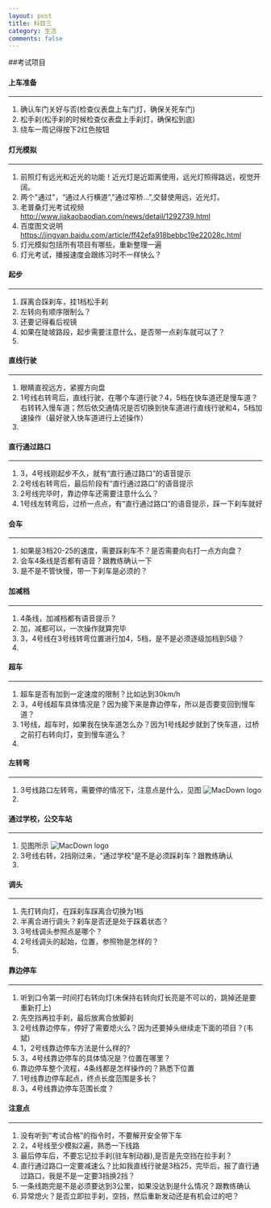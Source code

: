 ```yaml
---
layout: post
title: 科目三
category: 生活
comments: false
---
```


##考试项目

#### 上车准备
---
1. 确认车门关好与否(检查仪表盘上车门灯，确保关死车门)
2. 松手刹(松手刹的时候检查仪表盘上手刹灯，确保松到底)
3. 绕车一周记得按下2红色按钮

#### 灯光模拟
---
1. 前照灯有远光和近光的功能！近光灯是近距离使用，远光灯照得路远，视觉开阔。
2. 两个"通过"，“通过人行横道”,"通过窄桥...",交替使用远，近光灯。
3. 老普桑灯光考试视频<http://www.jiakaobaodian.com/news/detail/1292739.html>
4. 百度图文说明<https://jingyan.baidu.com/article/ff42efa918bebbc19e22028c.html>
5. 灯光模拟包括所有项目有哪些，重新整理一遍
6. 灯光考试，播报速度会跟练习时不一样快么？

#### 起步
---
1. 踩离合踩刹车，挂1档松手刹
2. 左转向有顺序限制么？
3. 还要记得看后视镜
4. 如果在陡坡路段，起步需要注意什么，是否带一点刹车就可以了？
5. 

#### 直线行驶
---
1. 眼睛直视远方，紧握方向盘
2. 1号线右转弯后，直线行驶，在哪个车道行驶？4，5档在快车道还是慢车道？右转转入慢车道；然后依交通情况是否切换到快车道进行直线行驶和4，5档加速操作（最好驶入快车道进行上述操作）
3. 

#### 直行通过路口
---
1. 3，4号线刚起步不久，就有“直行通过路口”的语音提示
2. 2号线右转弯后，最后阶段有“直行通过路口”的语音提示
3. 2号线完毕时，靠边停车还需要注意什么么？
4. 1号线左转弯后，过桥一点点，有“直行通过路口”的语音提示，踩一下刹车就好

#### 会车
---
1. 如果是3档20-25的速度，需要踩刹车不？是否需要向右打一点方向盘？
2. 会车4条线是否都有语音？跟教练确认一下
3. 是不是不管快慢，带一下刹车是必须的？


#### 加减档
---
1. 4条线，加减档都有语音提示？
2. 加，减都可以，一次操作就算完毕
3. 3，4号线在3号线转弯位置进行加4，5档，是不是必须逐级加档到5级？
4. 

#### 超车
---
1. 超车是否有加到一定速度的限制？比如达到30km/h
2. 3，4号线超车具体情况是？因为接下来是靠边停车，所以是否要变回到慢车道？
3. 1号线，超车时，如果我在快车道怎么办？因为1号线起步就到了快车道，过桥之前打右转向灯，变到慢车道么？
4. 

#### 左转弯
---
1.  3号线路口左转弯，需要停的情况下，注意点是什么，见图
	![MacDown logo](https://github.com/iWatching/blog/blob/gh-pages/images/round3_left.jpg?raw=true)
2.


#### 通过学校，公交车站
---
1. 见图所示
	 ![MacDown logo](https://github.com/iWatching/blog/blob/gh-pages/images/round_all.jpeg?raw=true)
2. 3号线右转，2挡刚过来，“通过学校”是不是必须踩刹车？跟教练确认
3. 


#### 调头
---
1. 先打转向灯，在踩刹车踩离合切换为1档
2. 半离合进行调头？刹车是否还是处于踩着状态？
3. 3号线调头参照点是哪个？
4. 2号线调头的起始，位置，参照物是怎样的？
5. 

#### 靠边停车
---
1. 听到口令第一时间打右转向灯(未保持右转向灯长亮是不可以的，跳掉还是要重新打上)
2. 先空挡再拉手刹，最后放离合放脚刹
3. 2号线靠边停车，停好了需要熄火么？因为还要掉头继续走下面的项目？(韦斌)
4. 1，2号线靠边停车方法是什么样的?
5. 3，4号线靠边停车的具体情况是？位置在哪里？
6. 靠边停车整个流程，4条线都是怎样操作的？熟悉下位置
7. 1号线靠边停车起点，终点长度范围是多长？
8. 3，4号线靠边停车范围长度？

#### 注意点
---
1. 没有听到“考试合格”的指令时，不要解开安全带下车
2. 2，4号线至少模拟2遍，熟悉一下线路
3. 最后停车后，不要忘记拉手刹(驻车制动器),是否是先空挡在拉手刹？
4. 直行通过路口一定要减速么？比如我直线行驶是3档25，完毕后，报了直行通过路口，我是不是一定要3挡换2挡？
5. 一条线跑完是不是必须要达到3公里，如果没达到是什么情况？跟教练确认
6. 异常熄火？是否立即拉手刹，空挡，然后重新发动还是有机会过的吧？





